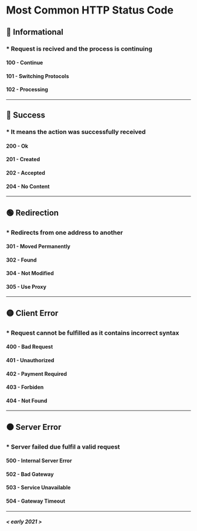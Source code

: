 # Most Common HTTP Status Code

## 🔴 Informational
### * Request is recived and the process is continuing
#### 100 - Continue
#### 101 - Switching Protocols
#### 102 - Processing

---

## 🔵 Success
### * It means the action was successfully received
#### 200 - Ok
#### 201 - Created
#### 202 - Accepted
#### 204 - No Content

---

## 🟢 Redirection
### * Redirects from one address to another
#### 301 - Moved Permanently
#### 302 - Found
#### 304 - Not Modified
#### 305 - Use Proxy

---

## 🟡 Client Error
### * Request cannot be fulfilled as it contains incorrect syntax
#### 400 - Bad Request
#### 401 - Unauthorized
#### 402 - Payment Required
#### 403 - Forbiden
#### 404 - Not Found

---

## ⚫ Server Error
### * Server failed due fulfil a valid request
#### 500 - Internal Server Error
#### 502 - Bad Gateway
#### 503 - Service Unavailable
#### 504 - Gateway Timeout

---

##### < early 2021 >